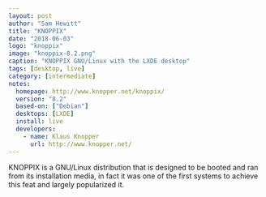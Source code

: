 ```yaml
---
layout: post
author: "Sam Hewitt"
title: "KNOPPIX"
date: "2018-06-03"
logo: "knoppix"
image: "knoppix-8.2.png"
caption: "KNOPPIX GNU/Linux with the LXDE desktop"
tags: [desktop, live]
category: [intermediate]
notes:
  homepage: http://www.knopper.net/knoppix/
  version: "8.2"
  based-on: ["Debian"]
  desktops: [LXDE]
  install: live
  developers:
    - name: Klaus Knopper
      url: http://www.knopper.net/
---
```


KNOPPIX is a GNU/Linux distribution that is designed to be booted and ran from its installation media, in fact it was one of the first systems to achieve this feat and largely popularized it.
